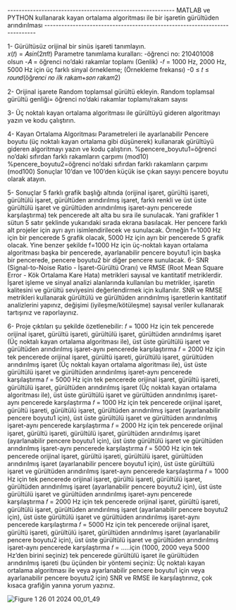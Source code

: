 ----------------------------------------------------------- MATLAB ve PYTHON kullanarak kayan ortalama algoritması ile bir işaretin gürültüden arındırılması ---------------------------------------------------------------------------

1- Gürültüsüz orijinal bir sinüs işareti tanımlayın.  
𝑥(𝑡) = 𝐴𝑠𝑖𝑛(2𝜋𝑓𝑡) 
Parametre tanımlama kuralları: 
-öğrenci no: 210401008 olsun 
-𝐴 = öğrenci no’daki rakamlar toplamı (Genlik) 
-𝑓 = 1000 Hz, 2000 Hz, 5000 Hz için üç farklı sinyal örnekleme; (Örnekleme frekansı) 
-0 ≤ 𝑡 ≤ 𝑟𝑜𝑢𝑛𝑑(öğ𝑟𝑒𝑛𝑐𝑖 𝑛𝑜 𝑖𝑙𝑘 𝑟𝑎𝑘𝑎𝑚+𝑠𝑜𝑛 𝑟𝑎𝑘𝑎𝑚2) 

2- Orijinal işarete Random toplamsal gürültü ekleyin. 
Random toplamsal gürültü genliği= öğrenci no’daki rakamlar toplamı/rakam sayısı

3- Üç noktalı kayan ortalama algoritması ile gürültüyü gideren algoritmayı yazın ve kodu çalıştırın. 

4-  Kayan Ortalama Algoritması Parametreleri ile ayarlanabilir Pencere boyutu (üç noktalı kayan ortalama gibi düşünerek) kullanarak gürültüyü gideren algoritmayı yazın ve kodu çalıştırın.
%pencere_boyutu1=öğrenci no’daki sıfırdan farklı rakamların çarpımı (mod10) %pencere_boyutu2=öğrenci no’daki sıfırdan farklı rakamların çarpımı (mod100) Sonuçlar 10’dan ve 100’den küçük ise çıkan sayıyı pencere boyutu olarak atayın.

5- Sonuçlar 5 farklı grafik başlığı altında (orijinal işaret, gürültü işareti, gürültülü işaret, gürültüden arındırılmış işaret, farklı renkli ve üst üste gürültülü işaret ve gürültüden arındırılmış işaret-aynı pencerede karşılaştırma) 
tek pencerede alt alta bu sıra ile sunulacak. Yani grafikler 1 sütun 5 satır şeklinde yukarıdaki sırada ekrana basılacak. Her pencere farklı alt projeler için ayrı ayrı isimlendirilecek ve sunulacak.
Örneğin f=1000 Hz için bir pencerede 5 grafik olacak, 5000 Hz için ayrı bir pencerede 5 grafik olacak. Yine benzer şekilde f=1000 Hz için üç-noktalı kayan ortalama algoritması başka bir pencerede, ayarlanabilir pencere boyutu1 için başka bir pencerede, pencere boyutu2
bir diğer pencere sunulacak.  6- SNR (Signal-to-Noise Ratio - İşaret-Gürültü Oranı) ve RMSE (Root Mean Square Error - Kök Ortalama Kare Hata) metrikleri sayısal ve kantitatif metriklerdir. İşaret işleme ve sinyal analizi alanlarında kullanılan bu metrikler, 
işaretin kalitesini ve gürültü seviyesini değerlendirmek için kullanılır. SNR ve RMSE metrikleri kullanarak gürültülü ve gürültüden arındırılmış işaretlerin kantitatif analizlerini yapınız, değişimi (iyileşme/kötüleşme) sayısal veriler kullanarak tartışınız 
ve raporlayınız. 

6- Proje çıktıları şu şekilde özetlenebilir: 
𝑓 = 1000 Hz için tek pencerede orijinal işaret, gürültü işareti, gürültülü işaret, gürültüden arındırılmış işaret (Üç noktalı kayan ortalama algoritması ile), üst üste gürültülü işaret ve gürültüden arındırılmış işaret-aynı pencerede karşılaştırma 
𝑓 = 2000 Hz için tek pencerede orijinal işaret, gürültü işareti, gürültülü işaret, gürültüden arındırılmış işaret (Üç noktalı kayan ortalama algoritması ile), üst üste gürültülü işaret ve gürültüden arındırılmış işaret-aynı pencerede karşılaştırma 
𝑓 = 5000 Hz için tek pencerede orijinal işaret, gürültü işareti, gürültülü işaret, gürültüden arındırılmış işaret (Üç noktalı kayan ortalama algoritması ile), üst üste gürültülü işaret ve gürültüden arındırılmış işaret-aynı pencerede karşılaştırma 
𝑓 = 1000 Hz için tek pencerede orijinal işaret, gürültü işareti, gürültülü işaret, gürültüden arındırılmış işaret (ayarlanabilir pencere boyutu1 için), üst üste gürültülü işaret ve gürültüden arındırılmış işaret-aynı pencerede karşılaştırma 
𝑓 = 2000 Hz için tek pencerede orijinal işaret, gürültü işareti, gürültülü işaret, gürültüden arındırılmış işaret (ayarlanabilir pencere boyutu1 için), üst üste gürültülü işaret ve gürültüden arındırılmış işaret-aynı pencerede karşılaştırma 
𝑓 = 5000 Hz için tek pencerede orijinal işaret, gürültü işareti, gürültülü işaret, gürültüden arındırılmış işaret (ayarlanabilir pencere boyutu1 için), üst üste gürültülü işaret ve gürültüden arındırılmış işaret-aynı pencerede karşılaştırma 
𝑓 = 1000 Hz için tek pencerede orijinal işaret, gürültü işareti, gürültülü işaret, gürültüden arındırılmış işaret (ayarlanabilir pencere boyutu2 için), üst üste gürültülü işaret ve gürültüden arındırılmış işaret-aynı pencerede karşılaştırma 
𝑓 = 2000 Hz için tek pencerede orijinal işaret, gürültü işareti, gürültülü işaret, gürültüden arındırılmış işaret (ayarlanabilir pencere boyutu2 için), üst üste gürültülü işaret ve gürültüden arındırılmış işaret-aynı pencerede karşılaştırma 
𝑓 = 5000 Hz için tek pencerede orijinal işaret, gürültü işareti, gürültülü işaret, gürültüden arındırılmış işaret (ayarlanabilir pencere boyutu2 için), üst üste gürültülü işaret ve gürültüden arındırılmış işaret-aynı pencerede karşılaştırma 
𝑓 = …..için (1000, 2000 veya 5000 Hz’den birini seçiniz) tek pencerede gürültülü işaret ile gürültüden arındırılmış işareti (bu üçünden bir yöntemi seçiniz: Üç noktalı kayan ortalama algoritması ile veya ayarlanabilir pencere boyutu1 için veya
ayarlanabilir pencere boyutu2 için) SNR ve RMSE ile karşılaştırınız, çok kısaca grafiğin yanına yorum yazınız.



![Figure 1 26 01 2024 00_01_49](https://github.com/Bahayll/DigitalSignalProcessing/assets/120746431/28e57712-885e-430b-91a2-4e121d45f7ba)




